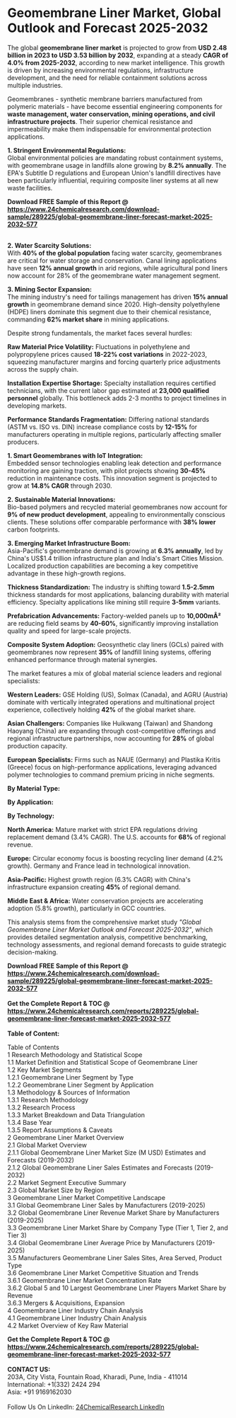 <h1>Geomembrane Liner Market, Global Outlook and Forecast 2025-2032</h1><p>The global <strong>geomembrane liner market</strong> is projected to grow from <strong>USD 2.48 billion in 2023 to USD 3.53 billion by 2032</strong>, expanding at a steady <strong>CAGR of 4.0% from 2025-2032</strong>, according to new market intelligence. This growth is driven by increasing environmental regulations, infrastructure development, and the need for reliable containment solutions across multiple industries.</p><p>Geomembranes - synthetic membrane barriers manufactured from polymeric materials - have become essential engineering components for <strong>waste management, water conservation, mining operations, and civil infrastructure projects</strong>. Their superior chemical resistance and impermeability make them indispensable for environmental protection applications.</p><p><strong>1. Stringent Environmental Regulations:</strong><br>
Global environmental policies are mandating robust containment systems, with geomembrane usage in landfills alone growing by <strong>8.2% annually</strong>. The EPA's Subtitle D regulations and European Union's landfill directives have been particularly influential, requiring composite liner systems at all new waste facilities.</p><div><b>Download FREE Sample of this Report @ 
            <a href="https://www.24chemicalresearch.com/download-sample/289225/global-geomembrane-liner-forecast-market-2025-2032-577">
            https://www.24chemicalresearch.com/download-sample/289225/global-geomembrane-liner-forecast-market-2025-2032-577</a></b></div><br><p><strong>2. Water Scarcity Solutions:</strong><br>
With <strong>40% of the global population</strong> facing water scarcity, geomembranes are critical for water storage and conservation. Canal lining applications have seen <strong>12% annual growth</strong> in arid regions, while agricultural pond liners now account for 28% of the geomembrane water management segment.</p><p><strong>3. Mining Sector Expansion:</strong><br>
The mining industry's need for tailings management has driven <strong>15% annual growth</strong> in geomembrane demand since 2020. High-density polyethylene (HDPE) liners dominate this segment due to their chemical resistance, commanding <strong>62% market share</strong> in mining applications.</p><p>Despite strong fundamentals, the market faces several hurdles:</p><p><strong>Raw Material Price Volatility:</strong> Fluctuations in polyethylene and polypropylene prices caused <strong>18-22% cost variations</strong> in 2022-2023, squeezing manufacturer margins and forcing quarterly price adjustments across the supply chain.</p><p><strong>Installation Expertise Shortage:</strong> Specialty installation requires certified technicians, with the current labor gap estimated at <strong>23,000 qualified personnel</strong> globally. This bottleneck adds 2-3 months to project timelines in developing markets.</p><p><strong>Performance Standards Fragmentation:</strong> Differing national standards (ASTM vs. ISO vs. DIN) increase compliance costs by <strong>12-15%</strong> for manufacturers operating in multiple regions, particularly affecting smaller producers.</p><p><strong>1. Smart Geomembranes with IoT Integration:</strong><br>
Embedded sensor technologies enabling leak detection and performance monitoring are gaining traction, with pilot projects showing <strong>30-45%</strong> reduction in maintenance costs. This innovation segment is projected to grow at <strong>14.8% CAGR</strong> through 2030.</p><p><strong>2. Sustainable Material Innovations:</strong><br>
Bio-based polymers and recycled material geomembranes now account for <strong>9% of new product development</strong>, appealing to environmentally conscious clients. These solutions offer comparable performance with <strong>38% lower</strong> carbon footprints.</p><p><strong>3. Emerging Market Infrastructure Boom:</strong><br>
Asia-Pacific's geomembrane demand is growing at <strong>6.3% annually</strong>, led by China's US$1.4 trillion infrastructure plan and India's Smart Cities Mission. Localized production capabilities are becoming a key competitive advantage in these high-growth regions.</p><p><strong>Thickness Standardization:</strong> The industry is shifting toward <strong>1.5-2.5mm</strong> thickness standards for most applications, balancing durability with material efficiency. Specialty applications like mining still require <strong>3-5mm</strong> variants.</p><p><strong>Prefabrication Advancements:</strong> Factory-welded panels up to <strong>10,000mÂ²</strong> are reducing field seams by <strong>40-60%</strong>, significantly improving installation quality and speed for large-scale projects.</p><p><strong>Composite System Adoption:</strong> Geosynthetic clay liners (GCLs) paired with geomembranes now represent <strong>35%</strong> of landfill lining systems, offering enhanced performance through material synergies.</p><p>The market features a mix of global material science leaders and regional specialists:</p><p><strong>Western Leaders:</strong> GSE Holding (US), Solmax (Canada), and AGRU (Austria) dominate with vertically integrated operations and multinational project experience, collectively holding <strong>42%</strong> of the global market share.</p><p><strong>Asian Challengers:</strong> Companies like Huikwang (Taiwan) and Shandong Haoyang (China) are expanding through cost-competitive offerings and regional infrastructure partnerships, now accounting for <strong>28%</strong> of global production capacity.</p><p><strong>European Specialists:</strong> Firms such as NAUE (Germany) and Plastika Kritis (Greece) focus on high-performance applications, leveraging advanced polymer technologies to command premium pricing in niche segments.</p><p><strong>By Material Type:</strong></p><p><strong>By Application:</strong></p><p><strong>By Technology:</strong></p><p><strong>North America:</strong> Mature market with strict EPA regulations driving replacement demand (3.4% CAGR). The U.S. accounts for <strong>68%</strong> of regional revenue.</p><p><strong>Europe:</strong> Circular economy focus is boosting recycling liner demand (4.2% growth). Germany and France lead in technological innovation.</p><p><strong>Asia-Pacific:</strong> Highest growth region (6.3% CAGR) with China's infrastructure expansion creating <strong>45%</strong> of regional demand.</p><p><strong>Middle East &amp; Africa:</strong> Water conservation projects are accelerating adoption (5.8% growth), particularly in GCC countries.</p><p>This analysis stems from the comprehensive market study <em>"Global Geomembrane Liner Market Outlook and Forecast 2025-2032"</em>, which provides detailed segmentation analysis, competitive benchmarking, technology assessments, and regional demand forecasts to guide strategic decision-making.</p><div><b>Download FREE Sample of this Report @ 
            <a href="https://www.24chemicalresearch.com/download-sample/289225/global-geomembrane-liner-forecast-market-2025-2032-577">
            https://www.24chemicalresearch.com/download-sample/289225/global-geomembrane-liner-forecast-market-2025-2032-577</a></b></div><br><div><b>Get the Complete Report & TOC @ 
            <a href="https://www.24chemicalresearch.com/reports/289225/global-geomembrane-liner-forecast-market-2025-2032-577">
            https://www.24chemicalresearch.com/reports/289225/global-geomembrane-liner-forecast-market-2025-2032-577</a></b></div><br>
            <b>Table of Content:</b><p>Table of Contents<br />
1 Research Methodology and Statistical Scope<br />
1.1 Market Definition and Statistical Scope of Geomembrane Liner<br />
1.2 Key Market Segments<br />
1.2.1 Geomembrane Liner Segment by Type<br />
1.2.2 Geomembrane Liner Segment by Application<br />
1.3 Methodology & Sources of Information<br />
1.3.1 Research Methodology<br />
1.3.2 Research Process<br />
1.3.3 Market Breakdown and Data Triangulation<br />
1.3.4 Base Year<br />
1.3.5 Report Assumptions & Caveats<br />
2 Geomembrane Liner Market Overview<br />
2.1 Global Market Overview<br />
2.1.1 Global Geomembrane Liner Market Size (M USD) Estimates and Forecasts (2019-2032)<br />
2.1.2 Global Geomembrane Liner Sales Estimates and Forecasts (2019-2032)<br />
2.2 Market Segment Executive Summary<br />
2.3 Global Market Size by Region<br />
3 Geomembrane Liner Market Competitive Landscape<br />
3.1 Global Geomembrane Liner Sales by Manufacturers (2019-2025)<br />
3.2 Global Geomembrane Liner Revenue Market Share by Manufacturers (2019-2025)<br />
3.3 Geomembrane Liner Market Share by Company Type (Tier 1, Tier 2, and Tier 3)<br />
3.4 Global Geomembrane Liner Average Price by Manufacturers (2019-2025)<br />
3.5 Manufacturers Geomembrane Liner Sales Sites, Area Served, Product Type<br />
3.6 Geomembrane Liner Market Competitive Situation and Trends<br />
3.6.1 Geomembrane Liner Market Concentration Rate<br />
3.6.2 Global 5 and 10 Largest Geomembrane Liner Players Market Share by Revenue<br />
3.6.3 Mergers & Acquisitions, Expansion<br />
4 Geomembrane Liner Industry Chain Analysis<br />
4.1 Geomembrane Liner Industry Chain Analysis<br />
4.2 Market Overview of Key Raw Material</p><div><b>Get the Complete Report & TOC @ 
            <a href="https://www.24chemicalresearch.com/reports/289225/global-geomembrane-liner-forecast-market-2025-2032-577">
            https://www.24chemicalresearch.com/reports/289225/global-geomembrane-liner-forecast-market-2025-2032-577</a></b></div><br><b>CONTACT US:</b><br>
            203A, City Vista, Fountain Road, Kharadi, Pune, India - 411014<br>
            International: +1(332) 2424 294<br>
            Asia: +91 9169162030 <br><br>
            Follow Us On LinkedIn: <a href="https://www.linkedin.com/company/24chemicalresearch/">24ChemicalResearch LinkedIn</a>